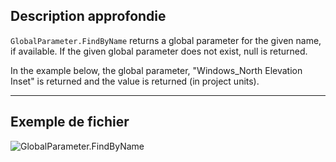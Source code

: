 ## Description approfondie
`GlobalParameter.FindByName` returns a global parameter for the given name, if available. If the given global parameter does not exist, null is returned.

In the example below, the global parameter, "Windows_North Elevation Inset" is returned and the value is returned (in project units).
___
## Exemple de fichier

![GlobalParameter.FindByName](./Revit.Elements.GlobalParameter.FindByName_img.jpg)
